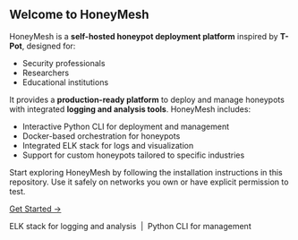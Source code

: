 <section class="welcome-section">
  <h1><strong>Welcome to HoneyMesh</strong></h1>

  <p>
    HoneyMesh is a <strong>self-hosted honeypot deployment platform</strong> inspired by <strong>T-Pot</strong>, designed for:
  </p>

  <ul class="welcome-list">
    <li>Security professionals</li>
    <li>Researchers</li>
    <li>Educational institutions</li>
  </ul>

  <p>
    It provides a <strong>production-ready platform</strong> to deploy and manage honeypots with integrated <strong>logging and analysis tools</strong>. HoneyMesh includes:
  </p>

  <ul class="welcome-list">
    <li>Interactive Python CLI for deployment and management</li>
    <li>Docker-based orchestration for honeypots</li>
    <li>Integrated ELK stack for logs and visualization</li>
    <li>Support for custom honeypots tailored to specific industries</li>
  </ul>

  <p>
    Start exploring HoneyMesh by following the installation instructions in this repository.  
    Use it safely on networks you own or have explicit permission to test.
  </p>

  <p>
    <a class="welcome-button" href="docs/Insatllation Steps">Get Started →</a>
  </p>

  <p class="feature-tags">
    ELK stack for logging and analysis &nbsp;|&nbsp; Python CLI for management
  </p>
</section>


